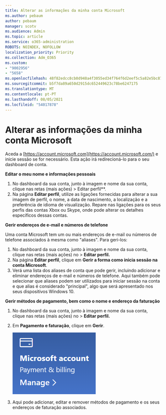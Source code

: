 ```yaml
---
title: Alterar as informações da minha conta Microsoft
ms.author: pebaum
author: pebaum
manager: scotv
ms.audience: Admin
ms.topic: article
ms.service: o365-administration
ROBOTS: NOINDEX, NOFOLLOW
localization_priority: Priority
ms.collection: Adm_O365
ms.custom:
- "9002956"
- "5658"
ms.openlocfilehash: 48f82edcc8cb0d948a4f3055ed34f764f6d2eef5c5a82e5bc87d50993825704d
ms.sourcegitcommit: b5f7da89a650d2915dc652449623c78be6247175
ms.translationtype: MT
ms.contentlocale: pt-PT
ms.lasthandoff: 08/05/2021
ms.locfileid: "54017878"
---
```

# <a name="change-my-microsoft-account-information"></a>Alterar as informações da minha conta Microsoft

Aceda a [https://account.microsoft.com](https://account.microsoft.com/) e inicie sessão se for necessário. Esta ação irá redirecioná-lo para o seu dashboard de conta.  

**Editar o meu nome e informações pessoais**

1. No dashboard da sua conta, junto à imagem e nome da sua conta, clique nas retas (mais ações) > Editar perfil**.
2. Na página **Editar perfil**, utilize as ligações fornecidas para alterar a sua imagem de perfil, o nome, a data de nascimento, a localização e a preferência de idioma de visualização. Repare nas ligações para os seus perfis das contas Xbox ou Skype, onde pode alterar os detalhes específicos dessas contas.

**Gerir endereços de e-mail e números de telefone**

Uma conta Microsoft tem um ou mais endereços de e-mail ou números de telefone associados à mesma como "aliases". Para geri-los:

1. No dashboard da sua conta, junto à imagem e nome da sua conta, clique nas retas (mais ações) no > **Editar perfil.**
2. Na página **Editar perfil**, clique em **Gerir a forma como inicia sessão na conta Microsoft**. 
3. Verá uma lista dos aliases de conta que pode gerir, incluindo adicionar e eliminar endereços de e-mail e números de telefone. Aqui também pode selecionar que aliases podem ser utilizados para iniciar sessão na conta e que alias é considerado "principal", algo que será apresentado nos seus dispositivos Windows 10.

**Gerir métodos de pagamento, bem como o nome e endereço da faturação** 

1. No dashboard da sua conta, junto à imagem e nome da sua conta, clique nas retas (mais ações) no > **Editar perfil.**
2. Em **Pagamento e faturação**, clique em **Gerir**.

    ![Gerir pagamento e faturação](media/manage-account.png)

3. Aqui pode adicionar, editar e remover métodos de pagamento e os seus endereços de faturação associados. 
